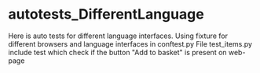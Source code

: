 # autotests_DifferentLanguage
Here is auto tests for different language interfaces. Using fixture for different browsers and language interfaces in conftest.py
File test_items.py include test which check if the button "Add to basket" is present on web-page
